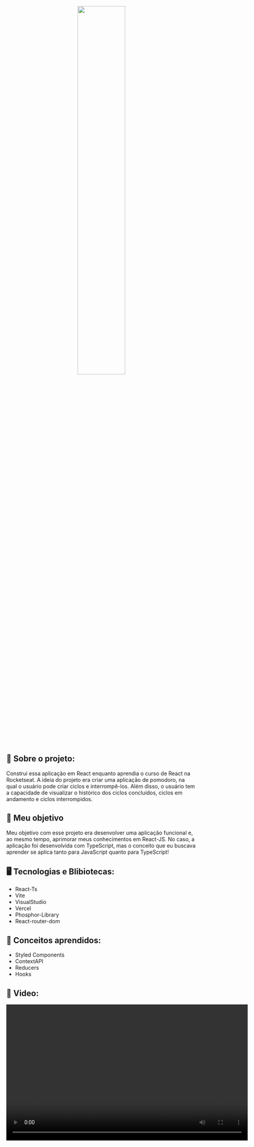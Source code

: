 <p align="center">
  <img width="50%" src="https://github.com/AllanLps/Pomodor-Timer-React/assets/100639279/28bc59fc-733a-4fcb-bdaf-262d3ed1e27e"/>
</p>


## 🍅 Sobre o projeto:
Construí essa aplicação em React enquanto aprendia o curso de React na Rocketseat. A ideia do projeto era criar uma aplicação de pomodoro, na qual o usuário pode criar ciclos e interrompê-los. Além disso, o usuário tem a capacidade de visualizar o histórico dos ciclos concluídos, ciclos em andamento e ciclos interrompidos.

## 🎯 Meu objetivo
Meu objetivo com esse projeto era desenvolver uma aplicação funcional e, ao mesmo tempo, aprimorar meus conhecimentos em React-JS. No caso, a aplicação foi desenvolvida com TypeScript, mas o conceito que eu buscava aprender se aplica tanto para JavaScript quanto para TypeScript!

## 🖥 Tecnologias e Blibiotecas:
* React-Ts
* Vite
* VisualStudio
* Vercel
* Phosphor-Library
* React-router-dom

## 🖖 Conceitos aprendidos:
* Styled Components 
* ContextAPI
* Reducers
* Hooks

## 🎥 Video:

<video width="640" height="360" controls>
  <source src="https://youtu.be/mUEPJE6l5Ew" type="video/mp4">
  Seu navegador não suporta a reprodução do vídeo.
</video>
